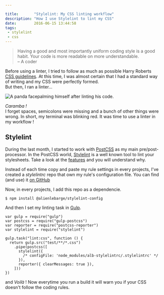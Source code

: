 ```yaml
---

title:       "Stylelint: My CSS linting workflow"
description: "How I use Stylelint to lint my CSS"
date:        2016-06-15 13:44:58
tags:
 - stylelint
 - css
---
```


> Having a good and most importantly uniform coding style is a good habit. Your code is more readable on more understandable.  
> &ndash; A coder

Before using a linter, I tried to follow as much as possible Harry Roberts [CSS guidelines](http://cssguidelin.es/). At this time, I was almost certain that I had a standard way of writing and my CSS were perfectly formed.  
But then, I ran a linter...

![A panda facepalming himself after linting his code.](http://i.giphy.com/14aUO0Mf7dWDXW.gif)

<span lang="es">*Caramba !*</span>  
I forget spaces, semicolons were missing and a bunch of other things were wrong. In short, my terminal was blinking red.
It was time to use a linter in my workflow !

## Stylelint

During the last month, I started to work with [PostCSS](https://github.com/postcss/postcss) as my main pre/post-processor.
In the PostCSS world, [Stylelint](http://stylelint.io) is a well known tool to lint your stylesheets. Take a look at the [features](http://stylelint.io/#features) and you will understand why.

Instead of each time copy and paste my rule settings in every projects, I've created a *stylelintrc* repo that own my rule's configuration file. You can find (and use) it [on GitHub](https://github.com/alienlebarge/stylelint-config)

Now, in every projects, I add this repo as a dependencie.

    $ npm install @alienlebarge/stylelint-config

And then I set my linting task in [Gulp](http://gulpjs.com/).

    var gulp = require("gulp")
    var postcss = require("gulp-postcss")
    var reporter = require("postcss-reporter")
    var stylelint = require("stylelint")

    gulp.task("lint:css", function () {
      return gulp.src("test/**/*.css")
        .pipe(postcss([
          stylelint({
            /* configFile: 'node_modules/alb-stylelintrc/.stylelintrc' */
          }),
          reporter({ clearMessages: true }),
        ]))
    })

and *Voilà* !
Now everytime you run a build it will warn you if your CSS doesn't follow the coding rules.
